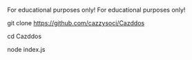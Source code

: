  For educational purposes only!
 For educational purposes only!

 git clone https://github.com/cazzysoci/Cazddos

 cd Cazddos

 node index.js
